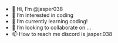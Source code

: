 - 👋 Hi, I’m @jasper038
- 👀 I’m interested in coding
- 🌱 I’m currently learning coding!
- 💞️ I’m looking to collaborate on ...
- 📫 How to reach me discord is jasper.038

<!---
jasper038/jasper038 is a ✨ special ✨ repository because its `README.md` (this file) appears on your GitHub profile.
You can click the Preview link to take a look at your changes.
--->
